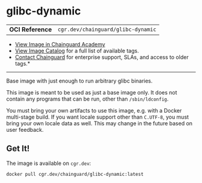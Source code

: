 <!--monopod:start-->
# glibc-dynamic
| | |
| - | - |
| **OCI Reference** | `cgr.dev/chainguard/glibc-dynamic` |


* [View Image in Chainguard Academy](https://edu.chainguard.dev/chainguard/chainguard-images/reference/glibc-dynamic/overview/)
* [View Image Catalog](https://console.enforce.dev/images/catalog) for a full list of available tags.
* [Contact Chainguard](https://www.chainguard.dev/chainguard-images) for enterprise support, SLAs, and access to older tags.*

---
<!--monopod:end-->

Base image with just enough to run arbitrary glibc binaries.

This image is meant to be used as just a base image only. It does not contain any programs that can be run, other than `/sbin/ldconfig`.

You must bring your own artifacts to use this image, e.g. with a Docker multi-stage build. If you want locale support other than `C.UTF-8`, you must bring your own locale data as well. This may change in the future based on user feedback.

## Get It!

The image is available on `cgr.dev`:

```
docker pull cgr.dev/chainguard/glibc-dynamic:latest
```
